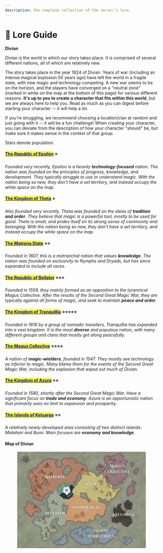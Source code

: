 ```yaml
---
description: The complete collection of the server's lore.
---
```


# 📘 Lore Guide

**Divian**

Divian is the world in which our story takes place. It is comprised of several different nations, all of which are relatively new.

The story takes place in the year 1624 of Divian. Years of war (including an intense magical explosion 50 years ago) have left the world in a fragile state, with new magic and technology competing. A new war seems to be on the horizon, and the players have converged on a "neutral zone" (marked in white on the map at the bottom of this page) for various different reasons. **It's up to you to create a character that fits within this world**, but we are always here to help you. Read as much as you can digest before starting your character -- it will help a lot.

If you're struggling, we recommend choosing a location/clan at random and just going with it -- it will be a fun challenge! When creating your character, you can deviate from the description of how your character "should" be, but make sure it makes sense in the context of that group.

Stars denote population.

#### [<mark style="color:blue;">The Republic of Epsilon</mark>](../lore/the-republic-of-epsilon.md) ⭐️

_Founded very recently, Epsilon is a heavily **technology-focused** nation. The nation was founded on the principles of progress, knowledge, and development. They typically struggle to use or understand magic. With the nation being so new, they don't have a set territory, and instead occupy the white space on the map._

#### [<mark style="color:blue;">The Kingdom of Theta</mark>](../lore/the-kingdom-of-theta.md) ⭐️

_Also founded very recently. Theta was founded on the ideas of **tradition and order**. They believe that magic is a powerful tool, mostly to be used for good. Theta is small, and prides itself on its strong sense of community and belonging. With the nation being so new, they don't have a set territory, and instead occupy the white space on the map._

#### [<mark style="color:blue;">The Matrona State</mark>](../lore/the-matrona-state.md) ⭐️⭐️

_Founded in 1607, this is a matriarchal nation that values **knowledge**. The nation was founded on exclusivity to Nymphs and Dryads, but has since expanded to include all races._&#x20;

#### [<mark style="color:blue;">The Republic of Bellator</mark>](../lore/the-republic-of-bellator.md) ⭐️⭐️⭐️

_Founded in 1559, they mainly formed as an opposition to the tyrannical Magus Collective. After the results of the Second Great Magic War, they are typically against all forms of magic, and seek to maintain **peace and order**._

#### [<mark style="color:blue;">The Kingdom of Tranquillia</mark>](../lore/the-kingdom-of-tranquillia.md) ⭐️⭐️⭐️⭐️⭐️

_Founded in 1616 by a group of nomadic travellers, Tranquillia has expanded into a vast kingdom. It is the most **diverse** and populous nation, with many different groups and clans that mostly get along peacefully._

#### [<mark style="color:blue;">The Magus Collective</mark>](../lore/the-magus-collective.md) ⭐️⭐️⭐️⭐️

_A nation of **magic-wielders**, founded in 1547. They mostly see technology as inferior to magic. Many blame them for the events of the Second Great Magic War, including the explosion that wiped out much of Divian._

#### [<mark style="color:blue;">The Kingdom of Azura</mark>](../lore/the-kingdom-of-azura.md) ⭐️⭐️

_Founded in 1580, shortly after the Second Great Magic War. Have a significant focus on **trade and economy**. Azura is an opportunistic nation that primarily sees no limit to expansion and prosperity._

#### [<mark style="color:blue;">The Islands of Keluarga</mark>](../lore/the-kingdom-of-azura-1.md) ⭐️⭐️

_A relatively newly-developed area consisting of two distinct islands: Matahari and Bumi. Main focuses are **economy and knowledge**._&#x20;

#### Map of Divian

<figure><img src="../.gitbook/assets/Map of Divian Sep 1624.jpg" alt=""><figcaption></figcaption></figure>

